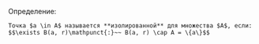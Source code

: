 Определение:
```spoiler-markdown
Точка $a \in A$ называется **изолированной** для множества $A$, если:
$$\exists B(a, r)\mathpunct{:}~~ B(a, r) \cap A = \{a\}$$
```
